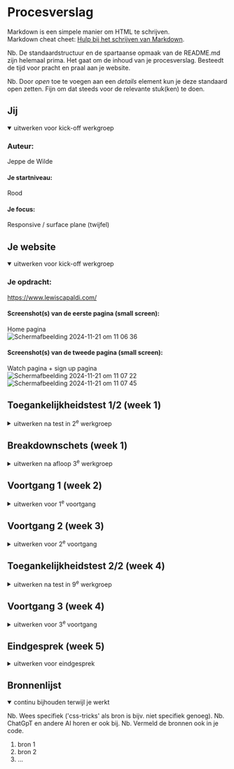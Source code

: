 # Procesverslag
Markdown is een simpele manier om HTML te schrijven.  
Markdown cheat cheet: [Hulp bij het schrijven van Markdown](https://github.com/adam-p/markdown-here/wiki/Markdown-Cheatsheet).

Nb. De standaardstructuur en de spartaanse opmaak van de README.md zijn helemaal prima. Het gaat om de inhoud van je procesverslag. Besteedt de tijd voor pracht en praal aan je website.

Nb. Door *open* toe te voegen aan een *details* element kun je deze standaard open zetten. Fijn om dat steeds voor de relevante stuk(ken) te doen.





## Jij

<details open>
  <summary>uitwerken voor kick-off werkgroep</summary>

  ### Auteur:
  Jeppe de Wilde

  #### Je startniveau:
  Rood

  #### Je focus:
  Responsive / surface plane (twijfel)
 
</details>





## Je website

<details open>
  <summary>uitwerken voor kick-off werkgroep</summary>

  ### Je opdracht:
  https://www.lewiscapaldi.com/

  #### Screenshot(s) van de eerste pagina (small screen): 
  Home pagina  
  <img width="367" alt="Scherm­afbeelding 2024-11-21 om 11 06 36" src="https://github.com/user-attachments/assets/00d2eabc-77a5-42b7-b31b-eb86590a6d22">


  #### Screenshot(s) van de tweede pagina (small screen):
  Watch pagina + sign up pagina  
  <img width="367" alt="Scherm­afbeelding 2024-11-21 om 11 07 22" src="https://github.com/user-attachments/assets/572fb615-9485-476a-bc47-f94c8d2927c8">
  <img width="367" alt="Scherm­afbeelding 2024-11-21 om 11 07 45" src="https://github.com/user-attachments/assets/65d70883-3d51-4b52-9cb6-9607350a6f4f">


 
</details>



## Toegankelijkheidstest 1/2 (week 1)

<details>
  <summary>uitwerken na test in 2<sup>e</sup> werkgroep</summary>

  ### Bevindingen
  Lijst met je bevindingen die in de test naar voren kwamen:

</details>



## Breakdownschets (week 1)

<details>
  <summary>uitwerken na afloop 3<sup>e</sup> werkgroep</summary>

  ### de hele pagina: 
  <img src="readme-images/dummy-plaatje.jpg" width="375px" alt="breakdown van de hele pagina">

  ### dynamisch deel (bijv menu): 
  <img src="readme-images/dummy-plaatje.jpg" width="375px" alt="breakdown van een dynamisch deel">

  ### wellicht nog een dynamisch deel (bijv filter): 
  <img src="readme-images/dummy-plaatje.jpg" width="375px" alt="breakdown van nog een dynamisch deel">

</details>





## Voortgang 1 (week 2)

<details>
  <summary>uitwerken voor 1<sup>e</sup> voortgang</summary>

  ### Stand van zaken
  eigenlijk gaat het over het algemeen best goed. k begrijp alle oefeningen en kom hier goed doorheen.
  we zijn natuurlijk nog niet echt begonnen met de website, op de eerste html na, dus over die voortgang valt nog niet heel veel te zeggen.


  ### Agenda voor meeting
  samen met je groepje opstellen

  | Sabrina        | Rafi               | Jeppe        | student 4        |
  | ---            | ---                | ---          | ---              |
  | Qs eigen code  | copyright/bronnen? | achtergronden| -                |
  | en dat ook nog | dit als er tijd is | nog een punt | -                |
  | ...            | ...                | ...          | ...              |


  ### Verslag van meeting
  hier na afloop snel de uitkomsten van de meeting vastleggen.

  - taal bovenin html veranderen
  - title veranderen
  - elke a in de nav een li eromheen
  - tip over de achtergrond: dowloaden vanuit inspector en in de html of css zetten (kan beide)

</details>





## Voortgang 2 (week 3)

<details>
  <summary>uitwerken voor 2<sup>e</sup> voortgang</summary>

  ### Stand van zaken
  hier dit ging goed & dit was lastig (neem ook screenshots op van delen van je website en code)


  ### Agenda voor meeting
  samen met je groepje opstellen

  | student 1      | student 2          | student 3    | student 4        |
  | ---            | ---                | ---          | ---              |
  | dit bespreken  | en dit             | en ik dit    | en dan ik dat    |
  | en dat ook nog | dit als er tijd is | nog een punt | dit wil ik zeker |
  | ...            | ...                | ...          | ...              |


  ### Verslag van meeting
  hier na afloop snel de uitkomsten van de meeting vastleggen

  - alle linkjes naar je 2e pagina laten gaan
  - merch pagina section article ipv div section
  - 2 styles pagina's is prima voor jou

</details>





## Toegankelijkheidstest 2/2 (week 4)

<details>
  <summary>uitwerken na test in 9<sup>e</sup> werkgroep</summary>

  ### Bevindingen
  Lijst met je bevindingen die in de test naar voren kwamen (geef ook aan wat er verbeterd is):

</details>





## Voortgang 3 (week 4)

<details>
  <summary>uitwerken voor 3<sup>e</sup> voortgang</summary>

  ### Stand van zaken
  hier dit ging goed & dit was lastig (neem ook screenshots op van delen van je website en code)

  - zoekbalk gaat niet over de rest van de header heen
  - footer home pagina

  ### Agenda voor meeting
  samen met je groepje opstellen

  | student 1      | student 2          | student 3    | student 4        |
  | ---            | ---                | ---          | ---              |
  | dit bespreken  | en dit             | en ik dit    | en dan ik dat    |
  | en dat ook nog | dit als er tijd is | nog een punt | dit wil ik zeker |
  | ...            | ...                | ...          | ...              |


  ### Verslag van meeting
  hier na afloop snel de uitkomsten van de meeting vastleggen

  - punt 1
  - punt 2
  - nog een punt
  - ...

</details>





## Eindgesprek (week 5)

<details>
  <summary>uitwerken voor eindgesprek</summary>

  ### Je uitkomst - karakteristiek screenshots:
  <img src="readme-images/dummy-plaatje.jpg" width="375px" alt="uitomst opdracht 1">


  ### Dit ging goed/Heb ik geleerd: 
  Korte omschrijving met plaatjes

  <img src="readme-images/dummy-plaatje.jpg" width="375px" alt="top">


  ### Dit was lastig/Is niet gelukt:
  Korte omschrijving met plaatjes

  <img src="readme-images/dummy-plaatje.jpg" width="375px" alt="bummer">
</details>





## Bronnenlijst

<details open>
  <summary>continu bijhouden terwijl je werkt</summary>

  Nb. Wees specifiek ('css-tricks' als bron is bijv. niet specifiek genoeg). 
  Nb. ChatGpT en andere AI horen er ook bij.
  Nb. Vermeld de bronnen ook in je code.

  1. bron 1
  2. bron 2
  3. ...

</details>
